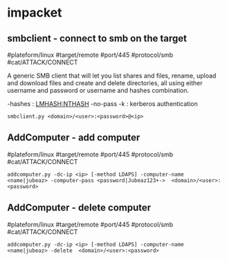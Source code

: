 # impacket

## smbclient - connect to smb on the target
#plateform/linux #target/remote #port/445 #protocol/smb #cat/ATTACK/CONNECT  

A generic SMB client that will let you list shares and files, rename, upload and download files and create and delete directories, all using either username and password or username and hashes combination.

-hashes : <LMHASH:NTHASH>
-no-pass -k : kerberos authentication

```
smbclient.py <domain>/<user>:<password>@<ip>
```

## AddComputer - add computer
#plateform/linux #target/remote #port/445 #protocol/smb #cat/ATTACK/CONNECT  

```
addcomputer.py -dc-ip <ip> [-method LDAPS] -computer-name <name|jubeaz> -computer-pass <password|Jubeaz123+->  <domain>/<user>:<password>
```

## AddComputer - delete computer
#plateform/linux #target/remote #port/445 #protocol/smb #cat/ATTACK/CONNECT  

```
addcomputer.py -dc-ip <ip> [-method LDAPS] -computer-name <name|jubeaz> -delete  <domain>/<user>:<password>
```